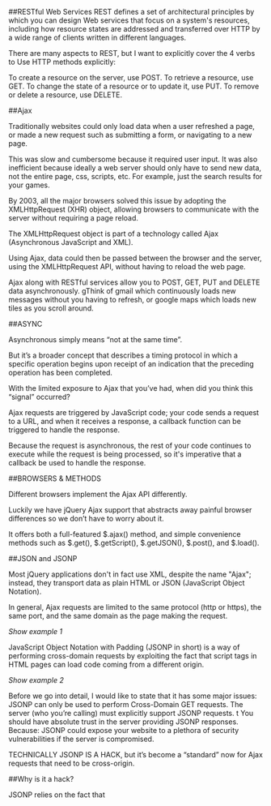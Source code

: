 
##RESTful Web Services
REST defines a set of architectural principles by which you can design Web services that focus on a system's resources, including how resource states are addressed and transferred over HTTP by a wide range of clients written in different languages.

There are many aspects to REST, but I want to explicitly cover the 4 verbs to Use HTTP methods explicitly:

To create a resource on the server, use POST.
To retrieve a resource, use GET.
To change the state of a resource or to update it, use PUT.
To remove or delete a resource, use DELETE.

##Ajax

Traditionally websites could only load data when a user refreshed a page, or made a new request such as submitting a form, or navigating to a new page.

This was slow and cumbersome because it required user input. It was also inefficient because ideally a web server should only have to send new data, not the entire page, css, scripts, etc. For example, just the search results for your games. 

By 2003, all the major browsers solved this issue by adopting the XMLHttpRequest (XHR) object, allowing browsers to communicate with the server without requiring a page reload.

The XMLHttpRequest object is part of a technology called Ajax (Asynchronous JavaScript and XML). 

Using Ajax, data could then be passed between the browser and the server, using the XMLHttpRequest API, without having to reload the web page.

Ajax along with RESTful services allow you to POST, GET, PUT and DELETE data asynchronously.  gThink of gmail which continuously loads new messages without you having to refresh, or google maps which loads new tiles as you scroll around.

##ASYNC

Asynchronous simply means “not at the same time”. 

But it’s a broader concept that describes a timing protocol in which a specific operation begins upon receipt of an indication that the preceding operation has been completed.

With the limited exposure to Ajax that you’ve had, when did you think this “signal” occurred?

Ajax requests are triggered by JavaScript code; your code sends a request to a URL, and when it receives a response, a callback function can be triggered to handle the response. 

Because the request is asynchronous, the rest of your code continues to execute while the request is being processed, so it's imperative that a callback be used to handle the response.

##BROWSERS & METHODS

Different browsers implement the Ajax API differently. 

Luckily we have jQuery Ajax support that abstracts away painful browser differences so we don’t have to worry about it.

It offers both a full-featured $.ajax() method, and simple convenience methods such as $.get(), $.getScript(), $.getJSON(), $.post(), and $.load().

##JSON and JSONP

Most jQuery applications don't in fact use XML, despite the name "Ajax"; instead, they transport data as plain HTML or JSON (JavaScript Object Notation).

In general, Ajax requests are limited to the same protocol (http or https), the same port, and the same domain as the page making the request. 

*Show example 1*

JavaScript Object Notation with Padding (JSONP in short) is a way of performing cross-domain requests by exploiting the fact that script tags in HTML pages can load code coming from a different origin. 

*Show example 2*

Before we go into detail, I would like to state that it has some major issues: 
JSONP can only be used to perform Cross-Domain GET requests. 
The server (who you’re calling) must explicitly support JSONP requests. t
You should have absolute trust in the server providing JSONP responses. 
Because: JSONP could expose your website to a plethora of security vulnerabilities if the server is compromised.

TECHNICALLY JSONP IS A HACK, but it’s become a “standard” now for Ajax requests that need to be cross-origin.

##Why is it a hack?

JSONP relies on the fact that <script> tags can have sources coming from different origins. 

When the browser parses a <script> tag, it will GET the script content (residing on any origin) and execute it in the current page’s context.

*Show How script tags load whatever you point them too*

This approach requires you to completely trust the server. Cross Origin Request blocking is good. For example: The server could be compromised and return arbitrary code that will be executing in the context of your page (thus allowing access to your site’s cookies, localStorage, etc.).

##CORS

The previous example IS a hack, and the JSONP method is a legit method that was created to solve a problem, but also might leave you feeling a little queezy.

Luckily, there exists a cleaner solution: Cross-Origin Resource Sharing (or CORS in short).

*Show Example 3*

When the browser receives the response it compares the requesting origin to the origin listed in the Access-Control-Allow-Origin header. Since they match, the browser allows the response to be interpreted by code residing in the origin.

The problem is that some older browsers block even CORS, and some firewalls will block it too. 

Also, the server needs to support CORS. 

*Show Example 4*

Deprecation Notice: The jqXHR.success(), jqXHR.error(), and jqXHR.complete() callbacks are deprecated as of jQuery 1.8. You can still use them, but I’m going to explain the new ones:

To prepare your code for their eventual removal, use jqXHR.done(), jqXHR.fail(), and jqXHR.always() instead.

``` JavaScript
var jqxhr = $.ajax( "example.json" ) 
.done(function() { alert( "success" ); })
.fail(function() { alert( "error" ); }) 
.always(function() { alert( "complete" ); });
``` 

``` JavaScript
jqXHR.done(function( data, textStatus, jqXHR ) {}); 
``` 
An alternative construct to the success callback option, the .done() method replaces the deprecated jqXHR.success() method. Refer to deferred.done() for implementation details. jqXHR.fail(function( jqXHR, textStatus, errorThrown ) {}); An alternative construct to the error callback option, the .fail() method replaces the deprecated .error() method. Refer to deferred.fail() for implementation details.

``` JavaScript
jqXHR.always(function( data|jqXHR, textStatus, jqXHR|errorThrown ) { }); 
``` 
An alternative construct to the complete callback option, the .always() method replaces the deprecated .complete() method. In response to a successful request, the function's arguments are the same as those of .done(): data, textStatus, and the jqXHR object. For failed requests the arguments are the same as those of .fail(): the jqXHR object, textStatus, and errorThrown. Refer to deferred.always() for implementation details.

``` JavaScript
jqXHR.then(function( data, textStatus, jqXHR ) {}, function( jqXHR, textStatus, errorThrown ) {});
``` 
Incorporates the functionality of the .done() and .fail() methods, allowing (as of jQuery 1.8) the underlying Promise to be manipulated. Refer to deferred.then() for implementation details.

